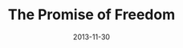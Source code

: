 ---
layout: message
category: message
series: "The Gift of Freedom"
title: "The Promise of Freedom"
date: 2013-11-30
audio-description: "Brian Tome talks about the promise of freedom."
audio: "http://www.crossroads.net/players/media/hq/giftoffreedom_01.mp3"
audio-title: "The Promise of Freedom"
audio-duration: "33&#58;55"
program-description: "Program&#58; WK 1 The Promise of Freedom"
program: "http://www.crossroads.net/players/media/hq/11_30-12_1_13Program_LO.pdf"
program-title: "The Promise of Freedom"
video-description: "Brian Tome talks about the promise of freedom."
video-title: "The Promise of Freedom"
video: "https://s3.amazonaws.com/crossroadsvideomessages/giftoffreedom_01.mp4"
video-poster: "https://www.crossroads.net/uploadedfiles/giftoffreedom_01_still.jpg"
---
